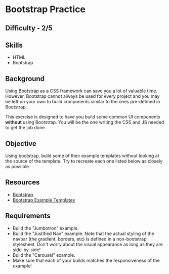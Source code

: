 Bootstrap Practice
=============

Difficulty - 2/5
---------

Skills
-----------
- HTML
- Bootstrap

Background
------------
Using Bootstrap as a CSS framework can save you a lot of valuable time.  However, Bootstrap cannot always be used for every project and you may be left on your own to build components similar to the ones pre-defined in Bootstrap.

This exercise is designed to have you build some common UI components <strong> without </strong> using Bootstrap.  You will be the one writing the CSS and JS needed to get the job done.

Objective
--------
Using bootstrap, build some of their example templates without looking at the source of the template. Try to recreate each one listed below as closely as possible.


Resources
----------
- <a href="http://getbootstrap.com/">Bootstrap</a>
- <a href="http://getbootstrap.com/getting-started/#examples">Bootstrap Example Templates</a>

Requirements
----------
- Build the "Jumbotron" example.
- Build the "Justified Nav" example. Note that the actual styling of the navbar (the gradient, borders, etc) is defined in a non-bootstrap stylesheet. Don't worry about the visual appearance as long as they are side-by-side!
- Build the "Carousel" example.
- Make sure that each of your builds matches the responsiveness of the example!
